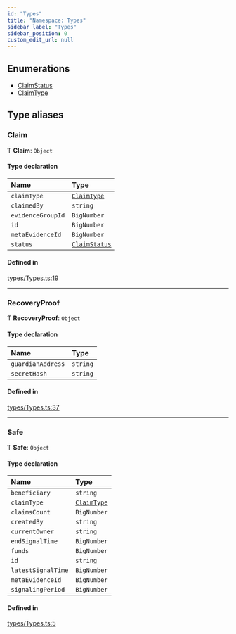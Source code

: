 ```yaml
---
id: "Types"
title: "Namespace: Types"
sidebar_label: "Types"
sidebar_position: 0
custom_edit_url: null
---
```


## Enumerations

- [ClaimStatus](../enums/Types.ClaimStatus)
- [ClaimType](../enums/Types.ClaimType)

## Type aliases

### Claim

Ƭ **Claim**: `Object`

#### Type declaration

| Name | Type |
| :------ | :------ |
| `claimType` | [`ClaimType`](../enums/Types.ClaimType) |
| `claimedBy` | `string` |
| `evidenceGroupId` | `BigNumber` |
| `id` | `BigNumber` |
| `metaEvidenceId` | `BigNumber` |
| `status` | [`ClaimStatus`](../enums/Types.ClaimStatus) |

#### Defined in

[types/Types.ts:19](https://github.com/safient/safient-claims-js/blob/274c397/src/types/Types.ts#L19)

___

### RecoveryProof

Ƭ **RecoveryProof**: `Object`

#### Type declaration

| Name | Type |
| :------ | :------ |
| `guardianAddress` | `string` |
| `secretHash` | `string` |

#### Defined in

[types/Types.ts:37](https://github.com/safient/safient-claims-js/blob/274c397/src/types/Types.ts#L37)

___

### Safe

Ƭ **Safe**: `Object`

#### Type declaration

| Name | Type |
| :------ | :------ |
| `beneficiary` | `string` |
| `claimType` | [`ClaimType`](../enums/Types.ClaimType) |
| `claimsCount` | `BigNumber` |
| `createdBy` | `string` |
| `currentOwner` | `string` |
| `endSignalTime` | `BigNumber` |
| `funds` | `BigNumber` |
| `id` | `string` |
| `latestSignalTime` | `BigNumber` |
| `metaEvidenceId` | `BigNumber` |
| `signalingPeriod` | `BigNumber` |

#### Defined in

[types/Types.ts:5](https://github.com/safient/safient-claims-js/blob/274c397/src/types/Types.ts#L5)
